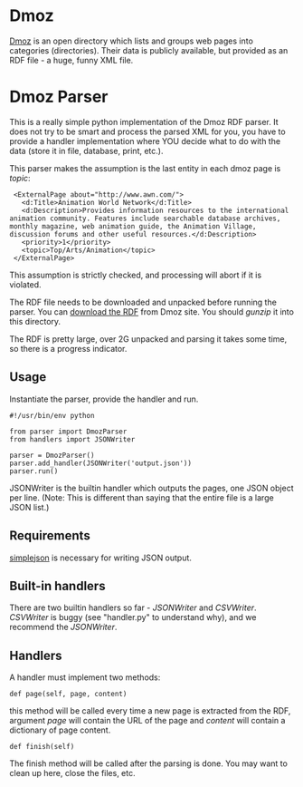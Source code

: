 Dmoz
====
[Dmoz](http://www.dmoz.org) is an open directory which lists and groups web pages into categories (directories). Their data is publicly available, but provided as an RDF file - a huge, funny XML file.

Dmoz Parser
========

This is a really simple python implementation of the Dmoz RDF parser. It does not try to be smart and process the parsed XML for you, you have to provide a handler implementation where YOU decide what to do with the data (store it in file, database, print, etc.).

This parser makes the assumption is the last entity in each dmoz page is _topic_:

     <ExternalPage about="http://www.awn.com/">
       <d:Title>Animation World Network</d:Title>
       <d:Description>Provides information resources to the international animation community. Features include searchable database archives, monthly magazine, web animation guide, the Animation Village, discussion forums and other useful resources.</d:Description>
       <priority>1</priority>
       <topic>Top/Arts/Animation</topic>
     </ExternalPage>

This assumption is strictly checked, and processing will abort if it is violated.


The RDF file needs to be downloaded and unpacked before running the parser. You can [download the RDF](http://rdf.dmoz.org/rdf/content.rdf.u8.gz) from Dmoz site. You should _gunzip_ it into this directory.

The RDF is pretty large, over 2G unpacked and parsing it takes some time, so there is a progress indicator.

Usage
-----
Instantiate the parser, provide the handler and run.

    #!/usr/bin/env python
    
    from parser import DmozParser
    from handlers import JSONWriter
    
    parser = DmozParser()
    parser.add_handler(JSONWriter('output.json'))
    parser.run()

JSONWriter is the builtin handler which outputs the pages, one JSON object per line.
(Note: This is different than saying that the entire file is a large JSON list.)

Requirements
------------

[simplejson](http://pypi.python.org/pypi/simplejson/) is necessary for writing JSON output.

Built-in handlers
-----------------
There are two builtin handlers so far - _JSONWriter_ and _CSVWriter_.
_CSVWriter_ is buggy (see "handler.py" to understand why), and we recommend the _JSONWriter_.

Handlers
--------
A handler must implement two methods:

    def page(self, page, content)

this method will be called every time a new page is extracted from the RDF, argument _page_ will contain the URL of the page and _content_ will contain a dictionary of page content.

    def finish(self)

The finish method will be called after the parsing is done. You may want to clean up here, close the files, etc.
